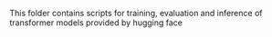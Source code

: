 This folder contains scripts for training, evaluation and inference of transformer models provided by hugging face
